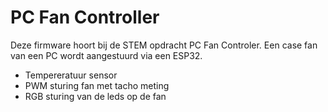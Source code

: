 # PC Fan Controller

Deze firmware hoort bij de STEM opdracht PC Fan Controler.
Een case fan van een PC wordt aangestuurd via een ESP32.
* Tempereratuur sensor
* PWM sturing fan met tacho meting
* RGB sturing van de leds op de fan

